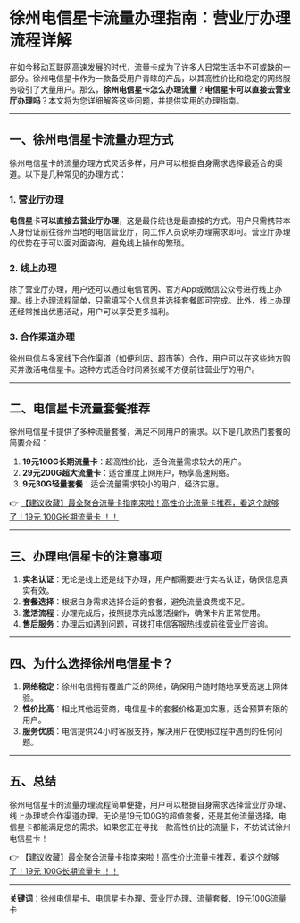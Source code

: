 # 徐州电信星卡流量办理指南：营业厅办理流程详解

在如今移动互联网高速发展的时代，流量卡成为了许多人日常生活中不可或缺的一部分。徐州电信星卡作为一款备受用户青睐的产品，以其高性价比和稳定的网络服务吸引了大量用户。那么，**徐州电信星卡怎么办理流量**？**电信星卡可以直接去营业厅办理吗**？本文将为您详细解答这些问题，并提供实用的办理指南。

---

## 一、徐州电信星卡流量办理方式

徐州电信星卡的流量办理方式灵活多样，用户可以根据自身需求选择最适合的渠道。以下是几种常见的办理方式：

### 1. 营业厅办理
**电信星卡可以直接去营业厅办理**，这是最传统也是最直接的方式。用户只需携带本人身份证前往徐州当地的电信营业厅，向工作人员说明办理需求即可。营业厅办理的优势在于可以面对面咨询，避免线上操作的繁琐。

### 2. 线上办理
除了营业厅办理，用户还可以通过电信官网、官方App或微信公众号进行线上办理。线上办理流程简单，只需填写个人信息并选择套餐即可完成。此外，线上办理还经常推出优惠活动，用户可以享受更多福利。

### 3. 合作渠道办理
徐州电信与多家线下合作渠道（如便利店、超市等）合作，用户可以在这些地方购买并激活电信星卡。这种方式适合时间紧张或不方便前往营业厅的用户。

---

## 二、电信星卡流量套餐推荐

徐州电信星卡提供了多种流量套餐，满足不同用户的需求。以下是几款热门套餐的简要介绍：

1. **19元100G长期流量卡**：超高性价比，适合流量需求较大的用户。
2. **29元200G超大流量卡**：适合重度上网用户，畅享高速网络。
3. **9元30G轻量套餐**：适合流量需求较小的用户，经济实惠。

👉 [【建议收藏】最全聚合流量卡指南来啦！高性价比流量卡推荐，看这个就够了！19元 100G长期流量卡 ！！](https://bit.ly/Liuliangka)

---

## 三、办理电信星卡的注意事项

1. **实名认证**：无论是线上还是线下办理，用户都需要进行实名认证，确保信息真实有效。
2. **套餐选择**：根据自身需求选择合适的套餐，避免流量浪费或不足。
3. **激活流程**：办理完成后，按照提示完成激活操作，确保卡片正常使用。
4. **售后服务**：办理后如遇到问题，可拨打电信客服热线或前往营业厅咨询。

---

## 四、为什么选择徐州电信星卡？

1. **网络稳定**：徐州电信拥有覆盖广泛的网络，确保用户随时随地享受高速上网体验。
2. **性价比高**：相比其他运营商，电信星卡的套餐价格更加实惠，适合预算有限的用户。
3. **服务优质**：电信提供24小时客服支持，解决用户在使用过程中遇到的任何问题。

---

## 五、总结

徐州电信星卡的流量办理流程简单便捷，用户可以根据自身需求选择营业厅办理、线上办理或合作渠道办理。无论是19元100G的超值套餐，还是其他流量选择，电信星卡都能满足您的需求。如果您正在寻找一款高性价比的流量卡，不妨试试徐州电信星卡！

👉 [【建议收藏】最全聚合流量卡指南来啦！高性价比流量卡推荐，看这个就够了！19元 100G长期流量卡 ！！](https://bit.ly/Liuliangka)

---

**关键词**：徐州电信星卡、电信星卡办理、营业厅办理、流量套餐、19元100G流量卡